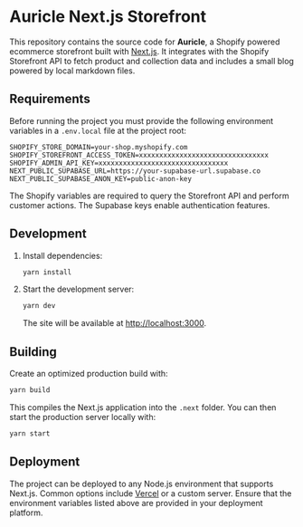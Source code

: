 # Auricle Next.js Storefront

This repository contains the source code for **Auricle**, a Shopify powered ecommerce storefront built with [Next.js](https://nextjs.org/). It integrates with the Shopify Storefront API to fetch product and collection data and includes a small blog powered by local markdown files.

## Requirements

Before running the project you must provide the following environment variables in a `.env.local` file at the project root:

```
SHOPIFY_STORE_DOMAIN=your-shop.myshopify.com
SHOPIFY_STOREFRONT_ACCESS_TOKEN=xxxxxxxxxxxxxxxxxxxxxxxxxxxxxxxx
SHOPIFY_ADMIN_API_KEY=xxxxxxxxxxxxxxxxxxxxxxxxxxxxxxxx
NEXT_PUBLIC_SUPABASE_URL=https://your-supabase-url.supabase.co
NEXT_PUBLIC_SUPABASE_ANON_KEY=public-anon-key
```

The Shopify variables are required to query the Storefront API and perform customer actions. The Supabase keys enable authentication features.

## Development

1. Install dependencies:
   ```bash
   yarn install
   ```
2. Start the development server:
   ```bash
   yarn dev
   ```
   The site will be available at [http://localhost:3000](http://localhost:3000).

## Building

Create an optimized production build with:

```bash
yarn build
```

This compiles the Next.js application into the `.next` folder.
You can then start the production server locally with:

```bash
yarn start
```

## Deployment

The project can be deployed to any Node.js environment that supports Next.js.
Common options include [Vercel](https://vercel.com/) or a custom server.
Ensure that the environment variables listed above are provided in your deployment platform.

